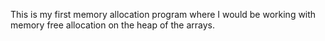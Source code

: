 This is my first memory allocation program where I would be working with memory free allocation on the heap of the arrays. 
